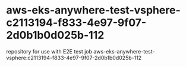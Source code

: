 # aws-eks-anywhere-test-vsphere-c2113194-f833-4e97-9f07-2d0b1b0d025b-112
repository for use with E2E test job aws-eks-anywhere-test-vsphere:c2113194-f833-4e97-9f07-2d0b1b0d025b-112
